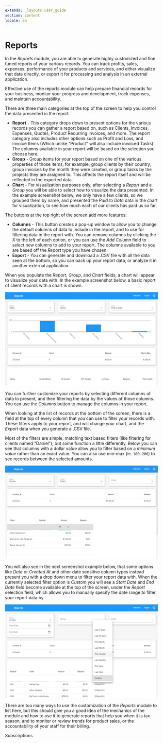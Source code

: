 ```yaml
---
extends: _layouts.user_guide
section: content
locale: en
---
```


# Reports

In the _Reports_ module, you are able to generate highly customized and fine tuned reports of your various records. You can track profits, sales, expenses, performance of your products and services, and either visualize that data directly, or export it for processing and analysis in an external application.

Effective use of the reports module can help prepare financial records for your business, monitor your progress and development, track expenses, and maintain accountability.

There are three main categories at the top of the screen to help you control the data presented in the report.

- **Report** - This category drops down to present options for the various records you can gather a report based on, such as Clients, Invoices, Expenses, Quotes, Product Recurring invoices, and more. The report category also includes other options such as Profit and Loss, and Invoice Items (Which unlike "Product" will also include invoiced Tasks). The columns available in your report will be based on the selection you choose here.
- **Group** - Group items for your report based on one of the various properties of those items, for example; group clients by their country, group invoices by the month they were created, or group tasks by the projects they are assigned to. This affects the report itself and will be reflected in the exported data.
- **Chart** - For visualization purposes only, after selecting a _Report_ and a _Group_ you will be able to select how to visualize the data presented. In the example screenshot below, we only have a few clients, so we grouped them by name, and presented the _Paid to Date_ data in the chart for visualization, to see how much each of our clients has paid us so far.

The buttons at the top right of the screen add more features:

- **Columns** - This button creates a pop-up window to allow you to change the default columns of data to include in the report, and to use for filtering data in the report with. You can remove columns by clicking the _X_ to the left of each option, or you can use the _Add Column_ field to select new columns to add to your report. The columns available to you are based off the _Report_ type you have chosen.
- **Export** - You can generate and download a .CSV file with all the data seen at the bottom, so you can back up your report data, or analyze it in another external application.

When you populate the _Report_, _Group_, and _Chart_ fields, a chart will appear to visualize your data with. In the example screenshot below, a basic report of client records with a chart is shown.

![alt text](/assets/images/reports/reports.png "Basic Report")

You can further customize your reports by selecting different columns of data to present, and then filtering the data by the values of those columns. You can use the _Columns_ button to manage the columns in your report.

When looking at the list of records at the bottom of the screen, there is a field at the top of every column that you can use to filter your records with. These filters apply to your report, and will change your chart, and the _Export_ data when you generate a .CSV file.

Most of the filters are simple, matching text based filters (like filtering for clients named "Daniel"), but some function a little differently. Below you can see that columns with a dollar value allow you to filter based on a _minimum value_ rather than an exact value. You can also use min-max (ie. `100-200`) to see records between the selected amounts.

![alt text](/assets/images/reports/filter-minimum-value.png "Filter by Minimum Value")

You will also see in the next screenshot example below, that some options like _Date_ or _Created At_ and other date sensitive column types instead present you with a drop down menu to filter your report data with. When the currently selected filter option is _Custom_ you will see a _Start Date_ and _End Date_ field become available at the top of the screen, under the _Report_ selection field, which allows you to manually specify the date range to filter your report data by.

![alt text](/assets/images/reports/filter-date.png "Filter by Date")

There are too many ways to use the customization of the _Reports_ module to list here, but this should give you a good idea of the mechanics of the module and how to use it to generate reports that help you when it is tax season, and to monitor or review trends for product sales, or the accountability of your staff for their billing.

<x-next url=/en/subscriptions>Subscriptions</x-next>

